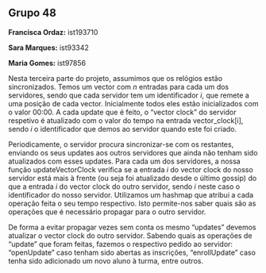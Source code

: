 ## Grupo 48
**Francisca Ordaz:** ist193710

**Sara Marques:**  ist93342

**Maria Gomes:** ist97856

Nesta terceira parte do projeto, assumimos que os relógios estão sincronizados. Temos um vector com *n* entradas para cada um dos servidores, sendo que cada servidor tem um identificador *i*, que remete a uma posição de cada vector. Inicialmente todos eles estão inicializados com o valor 00:00. A cada update que é feito, o “vector clock” do servidor respetivo é atualizado com o valor do tempo na entrada vector_clock[i], sendo *i* o identificador que demos ao servidor quando este foi criado.

Periodicamente, o servidor procura sincronizar-se com os restantes, enviando os seus updates aos outros servidores que ainda não tenham sido atualizados com esses updates. Para cada um dos servidores, a nossa função updateVectorClock verifica se a entrada *i* do vector clock do nosso servidor está mais à frente (ou seja foi atualizado desde o último gossip) do que a entrada *i* do vector clock do outro servidor, sendo *i* neste caso o identificador do nosso servidor. Utilizamos um hashmap que atribui a cada operação feita o seu tempo respectivo. Isto permite-nos saber quais são as operações que é necessário propagar para o outro servidor. 

De forma a evitar propagar vezes sem conta os mesmo “updates” devemos atualizar o vector clock do outro servidor.
Sabendo quais as operações de “update” que foram feitas, fazemos o respectivo pedido ao servidor: “openUpdate” caso tenham sido abertas as inscrições, “enrollUpdate” caso tenha sido adicionado um novo aluno à turma, entre outros.